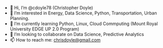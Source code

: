 - 👋 Hi, I’m @cdoyle78 (Christopher Doyle)
- 👀 I’m interested in Energy, Data Science, Python, Transportation, Urban Planning.
- 🌱 I’m currently learning Python, Linux, Cloud Commputing (Mount Royal University EDGE UP 2.0 Program)
- 💞️ I’m looking to collaborate on Data Science, Predictive Analytics
- 📫 How to reach me: chrisdoyle@gmail.com

<!---
cdoyle78/cdoyle78 is a ✨ special ✨ repository because its `README.md` (this file) appears on your GitHub profile.
You can click the Preview link to take a look at your changes.
--->

